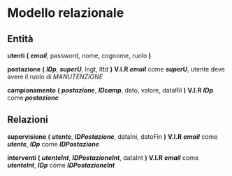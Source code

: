 # Modello relazionale

## Entità

**utenti** **(** *__email__*, password, nome, cognome, ruolo **)** 

**postazione** **(** *__IDp__*, *__superU__*,  lngt, lttd **)** 
**V.I.R** *__email__* come *__superU__*, utente deve avere il ruolo di *MANUTENZIONE*

**campionamento** **(** *__postazione__*, *__IDcamp__*, dato, valore, dataRil  **)** 
**V.I.R** *__IDp__* come *__postazione__*

## Relazioni
**supervisione** **(** *__utente__*, *__IDPostazione__*, dataIni, datoFin  **)** 
**V.I.R** *__email__* come *__utente__*, *__IDp__* come *__IDPostazione__*

**interventi** **(** *__utenteInt__*, *__IDPostazioneInt__*, dataInt  **)** 
**V.I.R** *__email__* come *__utenteInt__*, *__IDp__* come *__IDPostazioneInt__*